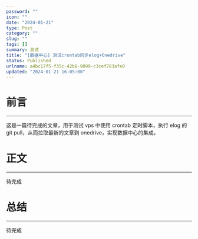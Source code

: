 ```yaml
---
password: ""
icon: ""
date: "2024-01-21"
type: Post
category: ""
slug: ""
tags: []
summary: 测试
title: "[数据中心] 测试crontab同步elog+Onedrive"
status: Published
urlname: a4bc17f5-f35c-42b8-9099-c3cef783afe0
updated: "2024-01-21 16:05:00"
---
```


# 前言

---

这是一篇待完成的文章，用于测试 vps 中使用 crontab 定时脚本，执行 elog 的 git pull，从而拉取最新的文章到 onedrive，实现数据中心的集成。

# 正文

---

待完成

# 总结

---

待完成
